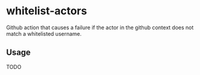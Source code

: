 # whitelist-actors

Github action that causes a failure if the actor in the github context does not match a whitelisted username.

## Usage

TODO

